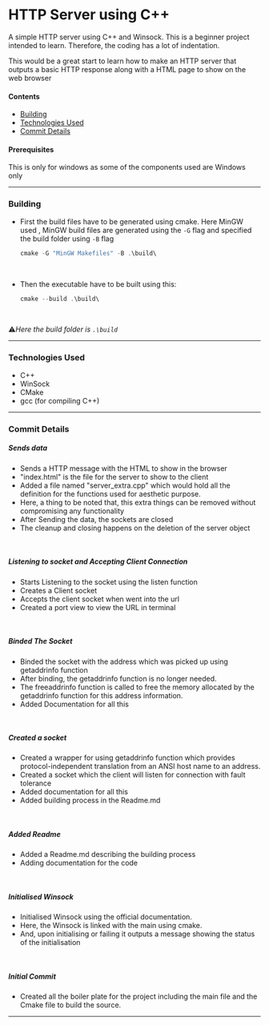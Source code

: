 # HTTP Server using C++
A simple HTTP server using C++ and Winsock. This is a beginner project intended to learn. Therefore, the coding has a lot of indentation.

This would be a great start to learn how to make an HTTP server that outputs a basic HTTP response along with a HTML page to show on the web browser


#### Contents
- [Building](#building)
- [Technologies Used](#technologies-used)
- [Commit Details](#commit-details)


#### Prerequisites 
This is only for windows as some of the components used are Windows only

---
### Building

- First the build files have to be generated using cmake. Here MinGW used
, MinGW build files are generated using the `-G` flag and specified the build folder using `-B` flag

    ```powershell
    cmake -G "MinGW Makefiles" -B .\build\
    ```

<br>

- Then the executable have to be built using this:
    
    ```powershell
    cmake --build .\build\
    ```
<br>

:warning:*Here the build folder is `.\build`*

---

### Technologies Used
- C++
- WinSock
- CMake
- gcc (for compiling C++)

---


### Commit Details

##### Sends data
- Sends a HTTP message with the HTML to show in the browser
- "index.html" is the file for the server to show to the client
- Added a file named "server_extra.cpp" which would hold all the definition for the functions used for aesthetic purpose.
- Here, a thing to be noted that, this extra things can be removed without compromising any functionality
- After Sending the data, the sockets are closed
- The cleanup and closing happens on the deletion of the server object


<br>

##### Listening to socket and Accepting Client Connection
- Starts Listening to the socket using the listen function
- Creates a Client socket
- Accepts the client socket when went into the url
- Created a port view to view the URL in terminal

<br>

##### Binded The Socket
- Binded the socket with the address which was picked up using getaddrinfo function
- After binding, the getaddrinfo function is no longer needed.
- The freeaddrinfo function is called to free the memory allocated by the getaddrinfo function for this address information.
- Added Documentation for all this

<br>

##### Created a socket
- Created a wrapper for using getaddrinfo function which provides protocol-independent translation from an ANSI host name to an address.
- Created a socket which the client will listen for connection with fault tolerance
- Added documentation for all this
- Added building process in the Readme.md

<br>

##### Added Readme
- Added a Readme.md describing the building process
- Adding documentation for the code

<br>

##### Initialised Winsock
- Initialised Winsock using the official documentation.
-  Here, the Winsock is linked with the main using cmake.
-  And, upon initialising or failing it outputs a message showing the status of the initialisation

<br>

##### Initial Commit
- Created all the boiler plate for the project including the main file and the Cmake file to build the source.


---
